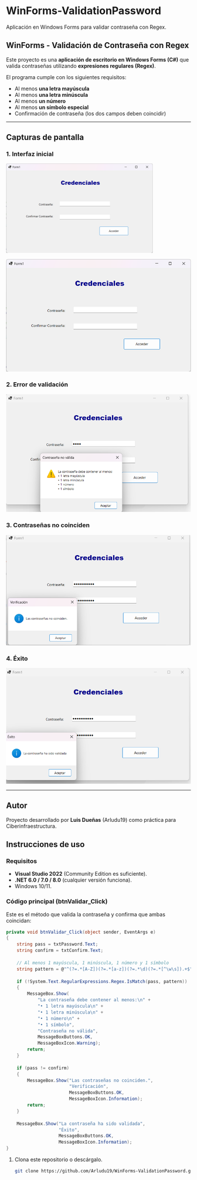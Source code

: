 # WinForms-ValidationPassword
Aplicación en Windows Forms para validar contraseña con Regex.

## WinForms - Validación de Contraseña con Regex
Este proyecto es una **aplicación de escritorio en Windows Forms (C#)** que valida contraseñas utilizando **expresiones regulares (Regex)**.  

El programa cumple con los siguientes requisitos:  
- Al menos **una letra mayúscula**  
- Al menos **una letra minúscula**  
- Al menos **un número**  
- Al menos **un símbolo especial**  
- Confirmación de contraseña (los dos campos deben coincidir)  
---
## Capturas de pantalla 
### 1. Interfaz inicial
<img src="/Interfaz/Interfaz.png" alt="Interfaz inicial" width="400"/>


![Interfaz inicial](/Interfaz/Interfaz.png)

### 2. Error de validación
![Error de validación](/Interfaz/error.png)

### 3. Contraseñas no coinciden
![Contraseñas no coinciden](/Interfaz/no.png)

### 4. Éxito
![Éxito](/Interfaz/exito.png)

---
## Autor
   Proyecto desarrollado por **Luis Dueñas** (Arludu19) como práctica para Ciberinfraestructura.
   
## Instrucciones de uso
### Requisitos
- **Visual Studio 2022** (Community Edition es suficiente).  
- **.NET 6.0 / 7.0 / 8.0** (cualquier versión funciona).  
- Windows 10/11.  
### Código principal (btnValidar_Click)
Este es el método que valida la contraseña y confirma que ambas coincidan:

```csharp
private void btnValidar_Click(object sender, EventArgs e)
{
    string pass = txtPassword.Text;
    string confirm = txtConfirm.Text;

    // Al menos 1 mayúscula, 1 minúscula, 1 número y 1 símbolo
    string pattern = @"^(?=.*[A-Z])(?=.*[a-z])(?=.*\d)(?=.*[^\w\s]).+$";

    if (!System.Text.RegularExpressions.Regex.IsMatch(pass, pattern))
    {
        MessageBox.Show(
            "La contraseña debe contener al menos:\n" +
            "• 1 letra mayúscula\n" +
            "• 1 letra minúscula\n" +
            "• 1 número\n" +
            "• 1 símbolo",
            "Contraseña no válida",
            MessageBoxButtons.OK,
            MessageBoxIcon.Warning);
        return;
    }

    if (pass != confirm)
    {
        MessageBox.Show("Las contraseñas no coinciden.",
                        "Verificación",
                        MessageBoxButtons.OK,
                        MessageBoxIcon.Information);
        return;
    }

    MessageBox.Show("La contraseña ha sido validada",
                    "Éxito",
                    MessageBoxButtons.OK,
                    MessageBoxIcon.Information);
}
```
1. Clona este repositorio o descárgalo.  
   ```bash
   git clone https://github.com/Arludu19/WinForms-ValidationPassword.git
   ```
